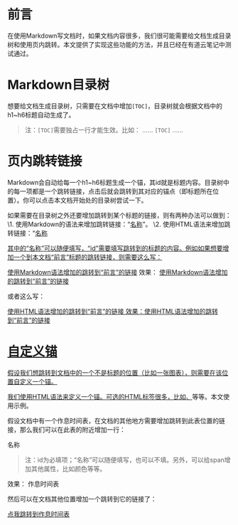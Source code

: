 # 前言​

在使用Markdown写文档时，如果文档内容很多，我们很可能需要给文档生成目录树和使用页内跳转。本文提供了实现这些功能的方法，并且已经在有道云笔记中测试通过。

# Markdown目录树

想要给文档生成目录树，只需要在文档中增加`[TOC]`，目录树就会根据文档中的h1~h6标题自动生成了。

> 注：`[TOC]`需要独占一行才能生效。比如：
> ……
> `[TOC]`
> ……

# 页内跳转链接

Markdown会自动给每一个h1~h6标题生成一个锚，其id就是标题内容。目录树中的每一项都是一个跳转链接，点击后就会跳转到其对应的锚点（即标题所在位置）。你可以点击本文档开始处的目录树尝试一下。

如果需要在目录树之外还要增加跳转到某个标题的链接，则有两种办法可以做到：
\1. 使用Markdown的语法来增加跳转链接：“[名称](#id)”。
\2. 使用HTML语法来增加跳转链接：“<a href=”#id”>名称

其中的“名称”可以随便填写，“id”需要填写跳转到的标题的内容。例如如果想要增加一个到本文档“前言”标题的跳转链接，则需要这么写：

[使用Markdown语法增加的跳转到“前言”的链接](#前言)
效果：
[使用Markdown语法增加的跳转到“前言”的链接](https://blog.csdn.net/tearsky253/article/details/78968221#前言)

或者这么写：

<a href=”#前言”>使用HTML语法增加的跳转到“前言”的链接 效果：使用HTML语法增加的跳转到“前言”的链接

# 自定义锚

假设我们想跳转到文档中的一个不是标题的位置（比如一张图表），则需要在该位置自定义一个锚。

我们使用HTML语法来定义一个锚。可选的HTML标签很多，比如<span>、<a>等等。本文使用<span>示例。

假设文档中有一个作息时间表，在文档的其他地方需要增加跳转到此表位置的链接，那么我们可以在此表的附近增加一行：

<span id=”表1”>名称

> 注：id为必填项；“名称”可以随便填写，也可以不填。另外，可以给span增加其他属性，比如颜色等等。



效果：
作息时间表

然后可以在文档其他位置增加一个跳转到它的链接了：

[点我跳转到作息时间表](https://blog.csdn.net/tearsky253/article/details/78968221#表1)

